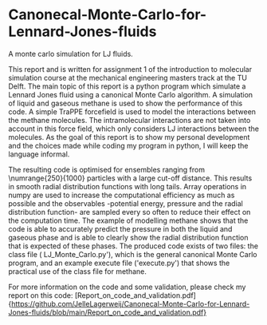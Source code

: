 # Canonecal-Monte-Carlo-for-Lennard-Jones-fluids
A monte carlo simulation for LJ fluids.

This report and is written for assignment 1 of the introduction to molecular simulation course at the mechanical engineering masters track at the TU Delft. The main topic of this report is a python program which simulate a Lennard Jones fluid using a canonical Monte Carlo algorithm. A simulation of liquid and gaseous methane is used to show the performance of this code. A simple TraPPE forcefield is used to model the interactions between the methane molecules. The intramolecular interactions are not taken into account in this force field, which only considers LJ interactions between the molecules. As the goal of this report is to show my personal development and the choices made while coding my program in python, I will keep the language informal.
    
The resulting code is optimised for ensembles ranging from \numrange{250}{1000} particles with a large cut-off distance. This results in smooth radial distribution functions with long tails. Array operations in numpy are used to increase the computational efficiency as much as possible and the observables -potential energy, pressure and the radial distribution function- are sampled every so often to reduce their effect on the computation time. The example of modelling methane shows that the code is able to accurately predict the pressure in both the liquid and gaseous phase and is able to clearly show the radial distribution function that is expected of these phases. The produced code exists of two files: the class file ( LJ\_Monte\_Carlo.py'), which is the general canonical Monte Carlo program, and an example execute file ('execute.py') that shows the practical use of the class file for methane.

For more information on the code and some validation, please check my report on this code: [Report_on_code_and_validation.pdf]{https://github.com/JelleLagerweij/Canonecal-Monte-Carlo-for-Lennard-Jones-fluids/blob/main/Report_on_code_and_validation.pdf}
